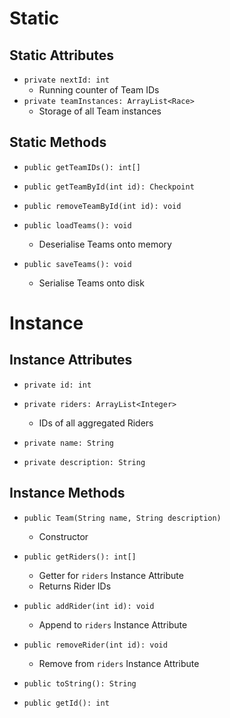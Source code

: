 # Static
## Static Attributes
- `private nextId: int`
	- Running counter of Team IDs
- `private teamInstances: ArrayList<Race>`
	- Storage of all Team instances
## Static Methods
- `public getTeamIDs(): int[]`

- `public getTeamById(int id): Checkpoint`
- `public removeTeamById(int id): void`

- `public loadTeams(): void`
	- Deserialise Teams onto memory
- `public saveTeams(): void`
	- Serialise Teams onto disk
# Instance
## Instance Attributes
- `private id: int`
- `private riders: ArrayList<Integer>`
	- IDs of all aggregated Riders

- `private name: String`
- `private description: String`
## Instance Methods
- `public Team(String name, String description)`
	- Constructor

- `public getRiders(): int[]`
	- Getter for `riders` Instance Attribute
	- Returns Rider IDs
- `public addRider(int id): void`
	- Append to `riders` Instance Attribute
- `public removeRider(int id): void`
	- Remove from `riders` Instance Attribute

- `public toString(): String`
- `public getId(): int`